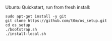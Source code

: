 Ubuntu Quickstart, run from fresh install:

```
sudo apt-get install -y git
git clone https://github.com/t0m/os_setup.git
cd os_setup
./bootstrap.sh
./install-local.sh
```
